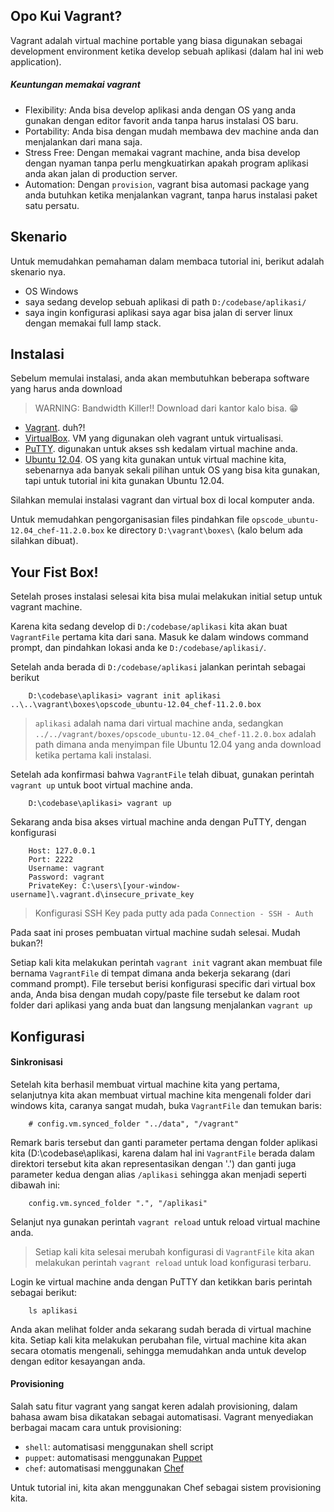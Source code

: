 ## Opo Kui Vagrant?

Vagrant adalah virtual machine portable yang biasa digunakan sebagai development environment ketika develop sebuah aplikasi (dalam hal ini web application).

##### Keuntungan memakai vagrant
- Flexibility: Anda bisa develop aplikasi anda dengan OS yang anda gunakan dengan editor favorit anda tanpa harus instalasi OS baru.
- Portability: Anda bisa dengan mudah membawa dev machine anda dan menjalankan dari mana saja.
- Stress Free: Dengan memakai vagrant machine, anda bisa develop dengan nyaman tanpa perlu mengkuatirkan apakah program aplikasi anda akan jalan di production server.
- Automation: Dengan `provision`, vagrant bisa automasi package yang anda butuhkan ketika menjalankan vagrant, tanpa harus instalasi paket satu persatu.

## Skenario

Untuk memudahkan pemahaman dalam membaca tutorial ini, berikut adalah skenario nya.

- OS Windows
- saya sedang develop sebuah aplikasi di path `D:/codebase/aplikasi/`
- saya ingin konfigurasi aplikasi saya agar bisa jalan di server linux dengan memakai full lamp stack.

## Instalasi

Sebelum memulai instalasi, anda akan membutuhkan beberapa software yang harus anda download

> WARNING: Bandwidth Killer!! Download dari kantor kalo bisa. :grin:

- [Vagrant](http://www.vagrantup.com/). duh?!
- [VirtualBox](https://www.virtualbox.org/). VM yang digunakan oleh vagrant untuk virtualisasi.
- [PuTTY](http://www.chiark.greenend.org.uk/~sgtatham/putty/download.html). digunakan untuk akses ssh kedalam virtual machine anda.
- [Ubuntu 12.04](https://opscode-vm.s3.amazonaws.com/vagrant/opscode_ubuntu-12.04_chef-11.2.0.box). OS yang kita gunakan untuk virtual machine kita, sebenarnya ada banyak sekali pilihan untuk OS yang bisa kita gunakan, tapi untuk tutorial ini kita gunakan Ubuntu 12.04.

Silahkan memulai instalasi vagrant dan virtual box di local komputer anda.

Untuk memudahkan pengorganisasian files pindahkan file `opscode_ubuntu-12.04_chef-11.2.0.box` ke directory `D:\vagrant\boxes\` (kalo belum ada silahkan dibuat).

## Your Fist Box!

Setelah proses instalasi selesai kita bisa mulai melakukan initial setup untuk vagrant machine.

Karena kita sedang develop di `D:/codebase/aplikasi` kita akan buat `VagrantFile` pertama kita dari sana. Masuk ke dalam windows command prompt, dan pindahkan lokasi anda ke `D:/codebase/aplikasi/`.

Setelah anda berada di `D:/codebase/aplikasi` jalankan perintah sebagai berikut

```
    D:\codebase\aplikasi> vagrant init aplikasi ..\..\vagrant\boxes\opscode_ubuntu-12.04_chef-11.2.0.box
```

> `aplikasi` adalah nama dari virtual machine anda,  sedangkan `../../vagrant/boxes/opscode_ubuntu-12.04_chef-11.2.0.box` adalah path dimana anda menyimpan file Ubuntu 12.04 yang anda download ketika pertama kali instalasi.

Setelah ada konfirmasi bahwa `VagrantFile` telah dibuat, gunakan perintah `vagrant up` untuk boot virtual machine anda.

```
    D:\codebase\aplikasi> vagrant up
```

Sekarang anda bisa akses virtual machine anda dengan PuTTY, dengan konfigurasi

```
    Host: 127.0.0.1
    Port: 2222
    Username: vagrant
    Password: vagrant
    PrivateKey: C:\users\[your-window-username]\.vagrant.d\insecure_private_key
```

> Konfigurasi SSH Key pada putty ada pada `Connection - SSH - Auth`

Pada saat ini proses pembuatan virtual machine sudah selesai. Mudah bukan?!

Setiap kali kita melakukan perintah `vagrant init` vagrant akan membuat file bernama `VagrantFile` di tempat dimana anda bekerja sekarang (dari command prompt). File tersebut berisi konfigurasi specific dari virtual box anda, Anda bisa dengan mudah copy/paste file tersebut ke dalam root folder dari aplikasi yang anda buat dan langsung menjalankan `vagrant up`

## Konfigurasi

#### Sinkronisasi
Setelah kita berhasil membuat virtual machine kita yang pertama, selanjutnya kita akan membuat virtual machine kita mengenali folder dari windows kita, caranya sangat mudah, buka `VagrantFile` dan temukan baris:

```
    # config.vm.synced_folder "../data", "/vagrant"
```

Remark baris tersebut dan ganti parameter pertama dengan folder aplikasi kita (D:\codebase\aplikasi\, karena dalam hal ini `VagrantFile` berada dalam direktori tersebut kita akan representasikan dengan '.') dan ganti juga parameter kedua dengan alias `/aplikasi` sehingga akan menjadi seperti dibawah ini:

```
    config.vm.synced_folder ".", "/aplikasi"
```

Selanjut nya gunakan perintah `vagrant reload` untuk reload virtual machine anda.

> Setiap kali kita selesai merubah konfigurasi di `VagrantFile` kita akan melakukan perintah `vagrant reload` untuk load konfigurasi terbaru.

Login ke virtual machine anda dengan PuTTY dan ketikkan baris perintah sebagai berikut:

```
    ls aplikasi
```

Anda akan melihat folder anda sekarang sudah berada di virtual machine kita. Setiap kali kita melakukan perubahan file, virtual machine kita akan secara otomatis mengenali, sehingga memudahkan anda untuk develop dengan editor kesayangan anda.

#### Provisioning

Salah satu fitur vagrant yang sangat keren adalah provisioning, dalam bahasa awam bisa dikatakan sebagai automatisasi. Vagrant menyediakan berbagai macam cara untuk provisioning:

- `shell`: automatisasi menggunakan shell script
- `puppet`: automatisasi menggunakan [Puppet](http://puppetlabs.com/puppet/puppet-enterprise)
- `chef`: automatisasi menggunakan [Chef](http://www.getchef.com/chef/)

Untuk tutorial ini, kita akan menggunakan Chef sebagai sistem provisioning kita.